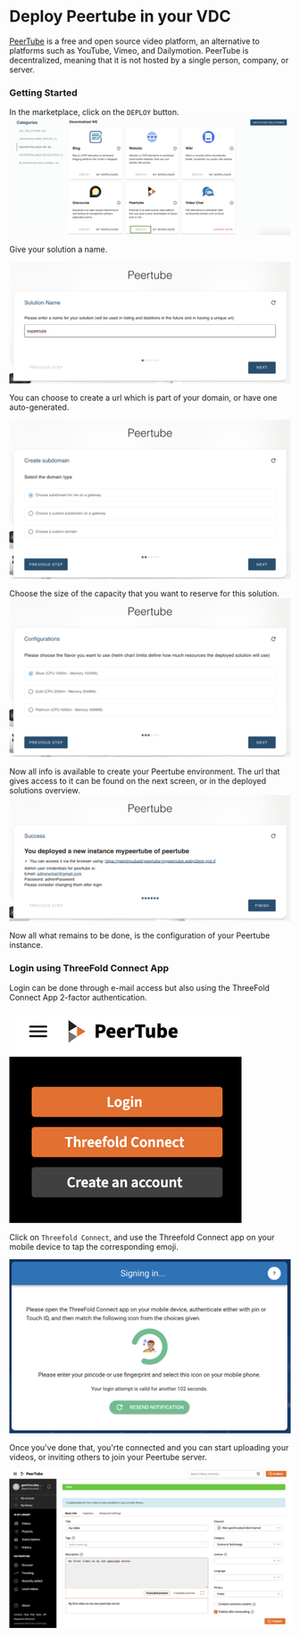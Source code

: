 # Deploy Peertube in your VDC

[PeerTube](https://joinpeertube.org/) is a free and open source video platform, an alternative to platforms such as YouTube, Vimeo, and Dailymotion.
PeerTube is decentralized, meaning that it is not hosted by a single person, company, or server.

### Getting Started

In the marketplace, click on the `DEPLOY` button. 
![](img/evdc_marketplace_peertube_widget.png)

Give your solution a name.

![](img/evdc_peertube_01_name.png)

You can choose to create a url which is part of your domain, or have one auto-generated. 

![](img/evdc_peertube_02_domain.png)

Choose the size of the capacity that you want to reserve for this solution. 
![](img/evdc_peertube_03_flavour.png)

Now all info is available to create your Peertube environment. The url that gives access to it can be found on the next screen, or in the deployed solutions overview.
![](img/evdc_peertube_04_success.png)


Now all what remains to be done, is the configuration of your Peertube instance.

### Login using ThreeFold Connect App

Login can be done through e-mail access but also using the ThreeFold Connect App 2-factor authentication. 

![](img/evdc_peertube_05_login.png)

Click on `Threefold Connect`, and use the Threefold Connect app on your mobile device to tap the corresponding emoji. 

![](img/evdc_peertube_06_tfc_sso.png)

Once you've done that, you'rte connected and you can start uploading your videos, or inviting others to join your Peertube server. 

![](img/evdc_peertube_07_runs.png)